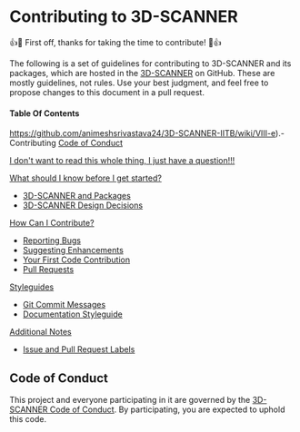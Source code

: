 # Contributing to 3D-SCANNER

:+1::tada: First off, thanks for taking the time to contribute! :tada::+1:

The following is a set of guidelines for contributing to 3D-SCANNER and its packages, which are hosted in the [3D-SCANNER](https://github.com/animeshsrivastava24/3D-SCANNER-IITB) on GitHub. These are mostly guidelines, not rules. Use your best judgment, and feel free to propose changes to this document in a pull request.
#### Table Of Contents
https://github.com/animeshsrivastava24/3D-SCANNER-IITB/wiki/VIII-e).-Contributing
[Code of Conduct](#code-of-conduct)

[I don't want to read this whole thing, I just have a question!!!](#i-dont-want-to-read-this-whole-thing-i-just-have-a-question)

[What should I know before I get started?](#what-should-i-know-before-i-get-started)
  * [3D-SCANNER and Packages](https://github.com/animeshsrivastava24/3D-SCANNER-IITB/wiki/VIII-e)
  * [3D-SCANNER Design Decisions](https://github.com/animeshsrivastava24/3D-SCANNER-IITB/wiki/VIII-e)

[How Can I Contribute?](https://github.com/animeshsrivastava24/3D-SCANNER-IITB/wiki/VIII-e)
  * [Reporting Bugs](https://github.com/animeshsrivastava24/3D-SCANNER-IITB/wiki/VIII-e)
  * [Suggesting Enhancements](https://github.com/animeshsrivastava24/3D-SCANNER-IITB/wiki/VIII-e)
  * [Your First Code Contribution](https://github.com/animeshsrivastava24/3D-SCANNER-IITB/wiki/VIII-e)
  * [Pull Requests](https://github.com/animeshsrivastava24/3D-SCANNER-IITB/wiki/VIII-e)

[Styleguides](#styleguides)
  * [Git Commit Messages](https://github.com/animeshsrivastava24/3D-SCANNER-IITB/wiki/VIII-e)
  * [Documentation Styleguide](https://github.com/animeshsrivastava24/3D-SCANNER-IITB/wiki/VIII-e)

[Additional Notes](https://github.com/animeshsrivastava24/3D-SCANNER-IITB/wiki/VIII-e)
  * [Issue and Pull Request Labels](https://github.com/animeshsrivastava24/3D-SCANNER-IITB/wiki/VIII-e)
## Code of Conduct

This project and everyone participating in it are governed by the [3D-SCANNER Code of Conduct](CODE_OF_CONDUCT.md). By participating, you are expected to uphold this code.
